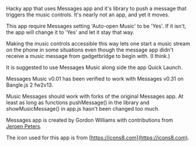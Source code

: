 Hacky app that uses Messages app and it's library to push a message that triggers the music controls. It's nearly not an app, and yet it moves.

This app require Messages setting 'Auto-open Music' to be 'Yes'. If it isn't, the app will change it to 'Yes' and let it stay that way.

Making the music controls accessible this way lets one start a music stream on the phone in some situations even though the message app didn't receive a music message from gadgetbridge to begin with. (I think.)

It is suggested to use Messages Music along side the app Quick Launch.

Messages Music v0.01 has been verified to work with Messages v0.31 on Bangle.js 2 fw2v13.

Music Messages should work with forks of the original Messages app. At least as long as functions pushMessage() in the library and showMusicMessage() in app.js hasn't been changed too much.

Messages app is created by Gordon Williams with contributions from [Jeroen Peters](https://github.com/jeroenpeters1986).

The icon used for this app is from [https://icons8.com](https://icons8.com).
